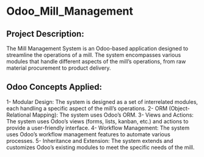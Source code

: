 # Odoo_Mill_Management
 <h2>Project Description: </h2>

 <p>  The Mill Management System is an Odoo-based application designed to streamline the operations of a mill. The system encompasses various modules that handle different aspects of the mill’s operations, from raw          material procurement to product delivery.</p>
 <h2> Odoo Concepts Applied:</h2>
<p>
   1- Modular Design: The system is designed as a set of interrelated modules, each handling a specific aspect of the mill’s operations.
   2- ORM (Object-Relational Mapping): The system uses Odoo’s ORM.
   3- Views and Actions: The system uses Odoo’s views (forms, lists, kanban, etc.) and actions to provide a user-friendly interface.
   4- Workflow Management: The system uses Odoo’s workflow management features to automate various processes.
   5- Inheritance and Extension: The system extends and customizes Odoo’s existing modules to meet the specific needs of the mill.
 </p>
